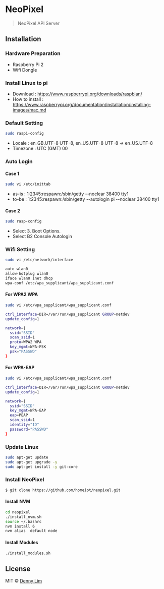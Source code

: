 # NeoPixel
> NeoPixel API Server

## Installation

### Hardware Preparation
- Raspberry Pi 2
- Wifi Dongle

### Install Linux to pi
- Download : https://www.raspberrypi.org/downloads/raspbian/
- How to install : https://www.raspberrypi.org/documentation/installation/installing-images/mac.md

### Default Setting
```sh
sudo raspi-config
```
- Locale : en_GB.UTF-8 UTF-8, en_US.UTF-8 UTF-8 -> en_US.UTF-8
- Timezone : UTC (GMT) 00

### Auto Login

#### Case 1
```sh
sudo vi /etc/inittab
```
- as-is : 1:2345:respawn:/sbin/getty --noclear 38400 tty1
- to-be : 1:2345:respawn:/sbin/getty --autologin pi --noclear 38400 tty1

#### Case 2
```sh
sudo rasp-config
```
- Select 3. Boot Options.
- Select B2 Console Autologin

### Wifi Setting

```sh
sudo vi /etc/network/interface
```

```sh
auto wlan0
allow-hotplug wlan0
iface wlan0 inet dhcp
wpa-conf /etc/wpa_supplicant/wpa_supplicant.conf
```

#### For WPA2 WPA
```sh
sudo vi /etc/wpa_supplicant/wpa_supplicant.conf
```

```sh
ctrl_interface=DIR=/var/run/wpa_supplicant GROUP=netdev
update_config=1

network={
  ssid="SSID"
  scan_ssid=1
  proto=WPA2 WPA
  key_mgmt=WPA-PSK
  psk="PASSWD"
}
```

#### For WPA-EAP
```sh
sudo vi /etc/wpa_supplicant/wpa_supplicant.conf
```

```sh
ctrl_interface=DIR=/var/run/wpa_supplicant GROUP=netdev
update_config=1

network={
  ssid="SSID"
  key_mgmt=WPA-EAP
  eap=PEAP
  scan_ssid=1
  identity="ID"
  password="PASSWD"
}
```

### Update Linux
```sh
sudo apt-get update
sudo apt-get upgrade -y
sudo apt-get install -y git-core
```

### Install NeoPixel

```sh
$ git clone https://github.com/homeiot/neopixel.git
```

#### Install NVM
```sh
cd neopixel
./install_nvm.sh
source ~/.bashrc
nvm install 6
nvm alias  default node
```

#### Install Modules
```sh
./install_modules.sh
```

## License

MIT © [Denny Lim](http://iamdenny.com)


